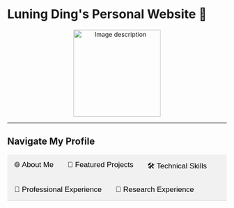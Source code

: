 <!-- Add styles for tabs -->
<style>
  .tab {
    overflow: hidden;
    border-bottom: 1px solid #ccc;
    background-color: #f1f1f1;
  }

  .tab button {
    background-color: inherit;
    float: left;
    border: none;
    outline: none;
    cursor: pointer;
    padding: 14px 16px;
    transition: 0.3s;
    font-size: 17px;
  }

  .tab button:hover {
    background-color: #ddd;
  }

  .tab button.active {
    background-color: #ccc;
  }

  .tabcontent {
    display: none;
    padding: 20px;
    border: 1px solid #ccc;
    border-top: none;
  }

  .tabcontent.active {
    display: block;
  }
</style>

<!-- Script to toggle tabs -->
<script>
  function openTab(evt, tabName) {
    var i, tabcontent, tablinks;
    tabcontent = document.getElementsByClassName("tabcontent");
    for (i = 0; i < tabcontent.length; i++) {
      tabcontent[i].className = tabcontent[i].className.replace(" active", "");
    }
    tablinks = document.getElementsByClassName("tablinks");
    for (i = 0; i < tablinks.length; i++) {
      tablinks[i].className = tablinks[i].className.replace(" active", "");
    }
    document.getElementById(tabName).className += " active";
    evt.currentTarget.className += " active";
  }
</script>

# Luning Ding's Personal Website 🌟

<div align="center">
  <img src="https://github.com/user-attachments/assets/88375bd9-7f28-4978-a04b-42293f87041d" alt="Image description" width="200">
</div>

---

## Navigate My Profile
<div class="tab">
  <button class="tablinks" onclick="openTab(event, 'AboutMe')" id="defaultOpen">🌐 About Me</button>
  <button class="tablinks" onclick="openTab(event, 'Projects')">🚀 Featured Projects</button>
  <button class="tablinks" onclick="openTab(event, 'Skills')">🛠️ Technical Skills</button>
  <button class="tablinks" onclick="openTab(event, 'Experience')">🤝 Professional Experience</button>
  <button class="tablinks" onclick="openTab(event, 'Research')">📖 Research Experience</button>
</div>

<!-- About Me Section -->
<div id="AboutMe" class="tabcontent">
  <h2>🌐 About Me</h2>
  <p>
    🎓 Education: Pursuing a degree in <strong>Statistics and Data Science</strong> with a minor in <strong>Data Science Engineering</strong> at UCLA (Graduation: March 2025).
  </p>
  <p>📫 Let's Connect: Reach out via <strong>Email</strong>: lucydln66@gmail.com or <a href="http://linkedin.com/in/luning-ding-40543918b">LinkedIn</a>.</p>
</div>

<!-- Projects Section -->
<div id="Projects" class="tabcontent">
  <h2>🚀 Featured Projects</h2>
  <ul>
    <li><a href="https://github.com/Lucydln/Bee_Hair_Quantification">Bee Hair Quantification</a>: A computer vision tool for segmenting hair from bee images.</li>
    <li><a href="https://github.com/Lucydln/KMeans_Clustering_and_Pattern_Analysis_for_IPv4_Addresses">Kmeans-Clustering</a> and <a href="https://github.com/Lucydln/Confidence_Level_Analysis_For_IPv4_Addresses">Confidence Level Analysis</a>: Analyzing IPv4 data to prevent DDoS attacks.</li>
    <li><a href="https://github.com/Lucydln/CourseKata_Engagement_Optimization_Analysis">CourseKata Engagement Optimization Analysis</a>: Logistic regression model to improve e-learning engagement.</li>
    <li><a href="https://github.com/Lucydln/Cheat_Checker_Website">Cheat-Checker Website</a>: Eye-tracking web app for exam monitoring.</li>
    <li><a href="https://github.com/Lucydln/Image_Denoising_and_Filtering_Techniques">Image Denoising and Filtering Techniques</a>: Enhanced OCR accuracy for financial documents.</li>
    <li><a href="https://github.com/Lucydln/DetEval_For_OCR">DetEval For OCR</a>: Benchmarking OCR models with evaluation frameworks.</li>
  </ul>
  <p>Explore more of my projects <a href="https://github.com/Lucydln?tab=repositories">here</a>.</p>
</div>

<!-- Skills Section -->
<div id="Skills" class="tabcontent">
  <h2>🛠️ Technical Skills</h2>
  <p><strong>Programming Languages:</strong> Python, C++, SQL, R, HTML/CSS, MATLAB.</p>
  <p><strong>Frameworks & Libraries:</strong> PyTorch, TensorFlow, Scikit-Learn, Django.</p>
  <p><strong>Tools:</strong> Tableau, Jupyter Notebook, Git, AWS, Apache Spark, Docker.</p>
</div>

<!-- Experience Section -->
<div id="Experience" class="tabcontent">
  <h2>🤝 Professional Experience</h2>
  <h3>eBay Inc. (Data Analyst Intern) | June 2023 – September 2023</h3>
  <ul>
    <li>Developed dashboards and datacubes for analyzing over 50k listings.</li>
    <li>Enhanced financial analytics capabilities with SQL and Python.</li>
    <li>Streamlined data warehousing for efficient cross-department communication.</li>
  </ul>
  <h3>Hundsun Technologies Inc. (Machine Learning Engineer Intern) | July 2022 – September 2022</h3>
  <ul>
    <li>Improved OCR accuracy with image denoising and evaluation frameworks.</li>
    <li>Refined text detection models, boosting accuracy from 69% to 78%.</li>
  </ul>
  <h3>Zoom Video Communications (Data Engineer Intern) | January 2021 – April 2021</h3>
  <ul>
    <li>Analyzed IP data to mitigate DDoS attacks and automate transcoding tracking.</li>
    <li>Improved anomaly detection with advanced SQL and Python techniques.</li>
  </ul>
</div>

<!-- Research Section -->
<div id="Research" class="tabcontent">
  <h2>📖 Research Experience</h2>
  <h3>UCSB Cheadle Center for Biodiversity and Ecological Restoration (Research Intern) | September 2022–July 2024</h3>
  <ul>
    <li>Conducted research on bee hair quantification using computer vision.</li>
    <li>Improved segmentation and evaluation protocols, boosting accuracy to 89%.</li>
    <li>Published findings in Science and PNAS.</li>
  </ul>
</div>

<script>
  // Set default open tab
  document.getElementById("defaultOpen").click();
</script>
